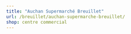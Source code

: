 ```yaml
---
title: "Auchan Supermarché Breuillet"
url: /breuillet/auchan-supermarche-breuillet/
shop: centre commercial
---
```

